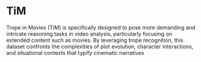 # TiM
Trope in Movies (TiM) is specifically designed to pose more demanding and intricate reasoning tasks in video analysis, particularly focusing on extended content such as movies. By leveraging trope recognition, this dataset confronts the complexities of plot evolution, character interactions, and situational contexts that typify cinematic narratives
